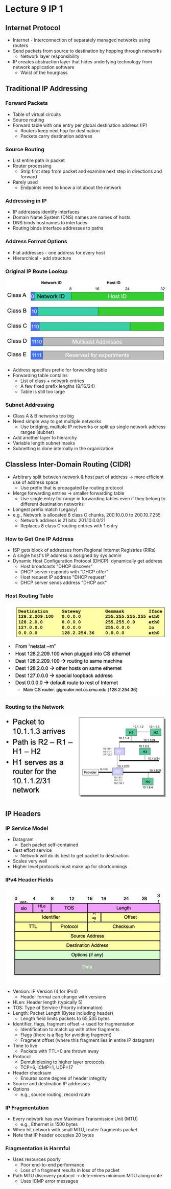 # Lecture 9 IP 1

## Internet Protocol

* Internet - Interconnection of separately managed networks using routers
* Send packets from source to destination by hopping through networks
  * Network layer responsibility
* IP creates abstraction layer that hides underlying technology from network application software
  * Waist of the hourglass

## Traditional IP Addressing

### Forward Packets

* Table of virtual circuits
* Source routing
* Forward table with one entry per global destination address (IP)
  * Routers keep next hop for destination
  * Packets carry destination address

### Source Routing

* List entire path in packet
* Router processing
  * Strip first step from packet and examine next step in directions and forward
* Rarely used
  * Endpoints need to know a lot about the network

### Addressing in IP

* IP addresses identify interfaces
* Domain Name System (DNS) names are names of hosts
* DNS binds hostnames to interfaces
* Routing binds interface addresses to paths

### Address Format Options

* Flat addresses - one address for every host
* Hierarchical - add structure

### Original IP Route Lookup

![original_ip_address_structure](images/lecture09-ip1/original_ip_address_structure.png)

* Address specifies prefix for forwarding table
* Forwarding table contains
  * List of class + network entries
  * A few fixed prefix lengths (8/16/24)
  * Table is still too large

### Subnet Addressing

* Class A & B networks too big
* Need simple way to get multiple networks
  * Use bridging, multiple IP networks or split up single network address ranges (subnet)
* Add another layer to hierarchy
* Variable length subnet masks
* Subnetting is done internally in the organization

## Classless Inter-Domain Routing (CIDR)

* Arbitrary split between network & host part of address -> more efficient use of address space
  * Use prefix that is propagated by routing protocol
* Merge forwarding entries -> smaller forwarding table
  * Use single entry for range in forwarding tables even if they belong to different destination networks
* Longest prefix match (Legacy)
* e.g., Network is allocated 8 class C chunks, 200.10.0.0 to 200.10.7.255
  * Network address is 21 bits: 201.10.0.0/21
  * Replaces 8 class C routing entries with 1 entry

### How to Get One IP Address

* ISP gets block of addresses from Regional Internet Registries (RIRs)
* A single host's IP address is assigned by sys admin
* Dynamic Host Configuration Protocol (DHCP): dynamically get address
  * Host broadcasts "DHCP discover"
  * DHCP server responds with "DHCP offer"
  * Host request IP address "DHCP request"
  * DHCP server sends address "DHCP ack"

### Host Routing Table

![host_routing_table_example](images/lecture09-ip1/host_routing_table_example.png)

### Routing to the Network

![routing_to_the_network](images/lecture09-ip1/routing_to_the_network.png)

## IP Headers

### IP Service Model

* Datagram
  * Each packet self-contained
* Best effort service
  * Network will do its best to get packet to destination
* Scales very well
* Higher level protocols must make up for shortcomings

### IPv4 Header Fields

![ipv4_header_fields](images/lecture09-ip1/ipv4_header_fields.png)

* Version: IP Version (4 for IPv4)
  * Header format can change with versions
* HLen: Header length (typically 5)
* TOS: Type of Service (Priority information)
* Length: Packet Length (Bytes including header)
  * Length field limits packets to 65,535 bytes
* Identifier, flags, fragment offset -> used for fragmentation
  * Identification to match up with other fragments
  * Flags (there is a flag for avoiding fragment)
  * Fragment offset (where this fragment lies in entire IP datagram)
* Time to live
  * Packets with TTL=0 are thrown away
* Protocol
  * Demultiplexing to higher layer protocols
  * TCP=6, ICMP=1, UDP=17
* Header checksum
  * Ensures some degree of header integrity
* Source and destination IP addresses
* Options
  * e.g., source routing, record route

### IP Fragmentation

* Every network has own Maximum Transmission Unit (MTU)
  * e.g., Ethernet is 1500 bytes
* When hit network with small MTU, router fragments packet
* Note that IP header occupies 20 bytes

### Fragmentation is Harmful

* Uses resources poorly
  * Poor end-to-end performance
  * Loss of a fragment results in loss of the packet
* Path MTU discovery protocol -> determines minimum MTU along route
  * Uses ICMP error messages